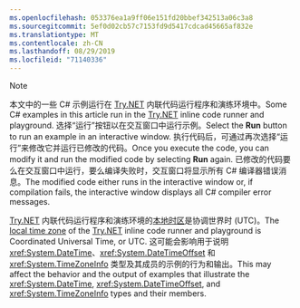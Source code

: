 ```yaml
---
ms.openlocfilehash: 053376ea1a9ff06e151fd20bbef342513a06c3a8
ms.sourcegitcommit: 5ef0d02cb57c7153fd9d5417cdcad45665af832e
ms.translationtype: MT
ms.contentlocale: zh-CN
ms.lasthandoff: 08/29/2019
ms.locfileid: "71140336"
---
```


> [!NOTE]
> <span data-ttu-id="09d2b-101">本文中的一些 C# 示例运行在 [Try.NET](https://try.dot.net) 内联代码运行程序和演练环境中。</span><span class="sxs-lookup"><span data-stu-id="09d2b-101">Some C# examples in this article run in the [Try.NET](https://try.dot.net) inline code runner and playground.</span></span> <span data-ttu-id="09d2b-102">选择“运行”按钮以在交互窗口中运行示例。</span><span class="sxs-lookup"><span data-stu-id="09d2b-102">Select the **Run** button to run an example in an interactive window.</span></span> <span data-ttu-id="09d2b-103">执行代码后，可通过再次选择“运行”来修改它并运行已修改的代码。</span><span class="sxs-lookup"><span data-stu-id="09d2b-103">Once you execute the code, you can modify it and run the modified code by selecting **Run** again.</span></span> <span data-ttu-id="09d2b-104">已修改的代码要么在交互窗口中运行，要么编译失败时，交互窗口将显示所有 C# 编译器错误消息。</span><span class="sxs-lookup"><span data-stu-id="09d2b-104">The modified code either runs in the interactive window or, if compilation fails, the interactive window displays all C# compiler error messages.</span></span>
>  
> <span data-ttu-id="09d2b-105">[Try.NET](https://try.dot.net) 内联代码运行程序和演练环境的[本地时区](xref:System.TimeZoneInfo.Local)是协调世界时 (UTC)。</span><span class="sxs-lookup"><span data-stu-id="09d2b-105">The [local time zone](xref:System.TimeZoneInfo.Local) of the [Try.NET](https://try.dot.net) inline code runner and playground is Coordinated Universal Time, or UTC.</span></span> <span data-ttu-id="09d2b-106">这可能会影响用于说明 <xref:System.DateTime>、<xref:System.DateTimeOffset> 和 <xref:System.TimeZoneInfo> 类型及其成员的示例的行为和输出。</span><span class="sxs-lookup"><span data-stu-id="09d2b-106">This may affect the behavior and the output of examples that illustrate the <xref:System.DateTime>, <xref:System.DateTimeOffset>, and <xref:System.TimeZoneInfo> types and their members.</span></span>
